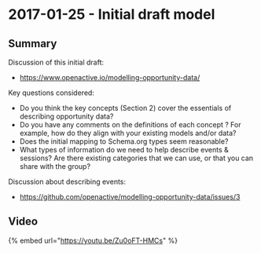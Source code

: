 # 2017-01-25 - Initial draft model

## Summary

Discussion of this initial draft:

* https://www.openactive.io/modelling-opportunity-data/

Key questions considered:

* Do you think the key concepts \(Section 2\) cover the essentials of describing opportunity data?
* Do you have any comments on the definitions of each concept ? For example, how do they align with your existing models and/or data?
* Does the initial mapping to Schema.org types seem reasonable?
* What types of information do we need to help describe events & sessions? Are there existing categories that we can use, or that you can share with the group?

Discussion about describing events:

* https://github.com/openactive/modelling-opportunity-data/issues/3

## Video

{% embed url="https://youtu.be/Zu0oFT-HMCs" %}

